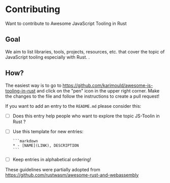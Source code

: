 # Contributing

Want to contribute to Awesome JavaScript Tooling in Rust

## Goal

We aim to list libraries, tools, projects, resources, etc. that cover the topic of JavaScript tooling especially with Rust. .

## How?

The easiest way is to go to
https://github.com/karimould/awesome-js-tooling-in-rust
and click on the "pen" icon in the upper right corner. Make the changes to the
file and follow the instructions to create a pull request!

If you want to add an entry to the `README.md` please consider this:

* [ ] Does this entry help people who want to explore the topic JS-Toolin in Rust ?

* [ ] Use this template for new entries:

      ```markdown
      * - [NAME](LINK), DESCRIPTION
      ```
* [ ] Keep entries in alphabetical ordering!



These guidelines were partially adopted from https://github.com/rustwasm/awesome-rust-and-webassembly